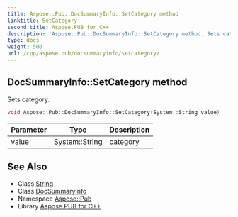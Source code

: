 ```yaml
---
title: Aspose::Pub::DocSummaryInfo::SetCategory method
linktitle: SetCategory
second_title: Aspose.PUB for C++
description: 'Aspose::Pub::DocSummaryInfo::SetCategory method. Sets category in C++.'
type: docs
weight: 500
url: /cpp/aspose.pub/docsummaryinfo/setcategory/
---
```

## DocSummaryInfo::SetCategory method


Sets category.

```cpp
void Aspose::Pub::DocSummaryInfo::SetCategory(System::String value)
```


| Parameter | Type | Description |
| --- | --- | --- |
| value | System::String | category |

## See Also

* Class [String](../../../system/string/)
* Class [DocSummaryInfo](../)
* Namespace [Aspose::Pub](../../)
* Library [Aspose.PUB for C++](../../../)
